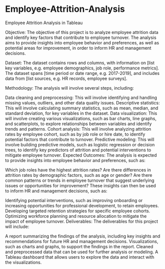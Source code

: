 # Employee-Attrition-Analysis
 Employee Attrition Analysis in Tableau

Objective:
The objective of this project is to analyze employee attrition data and identify key factors that contribute to employee turnover. The analysis aims to provide insights into employee behavior and preferences, as well as potential areas for improvement, in order to inform HR and management decisions.

Dataset:
The dataset contains rows and columns, with information on [list key variables, e.g. employee demographics, job role, performance metrics]. The dataset spans [time period or date range, e.g. 2017-2019], and includes data from [list sources, e.g. HR records, employee surveys].

Methodology:
The analysis will involve several steps, including:

Data cleaning and preprocessing: This will involve identifying and handling missing values, outliers, and other data quality issues.
Descriptive statistics: This will involve calculating summary statistics, such as mean, median, and standard deviation, for key variables in the dataset.
Data visualization: This will involve creating various visualizations, such as bar charts, line graphs, and scatterplots, to explore relationships between variables and identify trends and patterns.
Cohort analysis: This will involve analyzing attrition rates by employee cohort, such as by job role or hire date, to identify potential factors that contribute to turnover.
Predictive modeling: This will involve building predictive models, such as logistic regression or decision trees, to identify key predictors of attrition and potential interventions to mitigate employee turnover.
Expected Outcomes:
The analysis is expected to provide insights into employee behavior and preferences, such as:

Which job roles have the highest attrition rates?
Are there differences in attrition rates by demographic factors, such as age or gender?
Are there common patterns or trends in employee turnover that suggest underlying issues or opportunities for improvement?
These insights can then be used to inform HR and management decisions, such as:

Identifying potential interventions, such as improving onboarding or increasing opportunities for professional development, to retain employees.
Developing targeted retention strategies for specific employee cohorts.
Optimizing workforce planning and resource allocation to mitigate the impact of employee turnover.
Deliverables:
The deliverables for this project will include:

A report summarizing the findings of the analysis, including key insights and recommendations for future HR and management decisions.
Visualizations, such as charts and graphs, to support the findings in the report.
Cleaned and preprocessed data that can be used for further analysis or modeling.
A Tableau dashboard that allows users to explore the data and interact with the visualizations.
